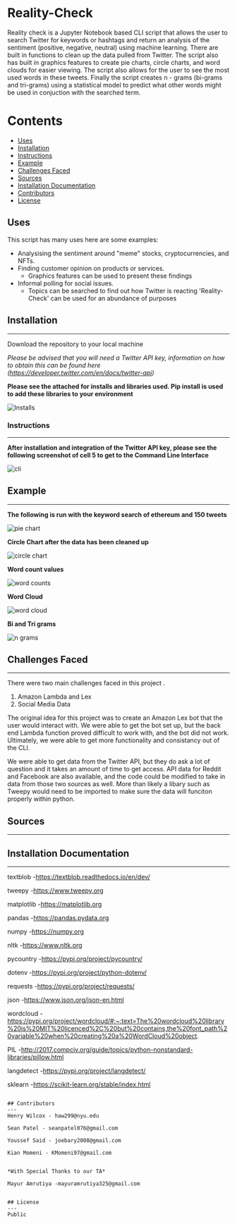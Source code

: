# Reality-Check 



Reality check is a Jupyter Notebook based CLI script that allows the user to search Twitter for keywords or hashtags and return an analysis of the sentiment (positive, negative, neutral) using machine learning. There are built in functions to clean up the data pulled from Twitter. The script also has built in graphics features to create pie charts, circle charts, and word clouds for easier viewing. The script also allows for the user to see the most used words in these tweets. Finally the script creates n - grams (bi-grams and tri-grams) using a statistical model to predict what other words might be used in conjuction with the searched term.

Contents
========

 * [Uses](#Uses)
 * [Installation](#installation)
 * [Instructions](#Instructions)
 * [Example](#Example)
 * [Challenges Faced](#challenges-faced)
 * [Sources](#sources)
 * [Installation Documentation](#installation-documentation)
 * [Contributors](#contributors)
 * [License](#license)

## Uses

This script has many uses here are some examples:

+ Analysising the sentiment around "meme" stocks, cryptocurrencies, and NFTs.
+ Finding customer opinion on products or services.
  + Graphics features can be used to present these findings   
+ Informal polling for social issues.
  + Topics can be searched to find out how Twitter is reacting 
'Reality-Check' can be used for an abundance of purposes

## Installation
---
Download the repository to your local machine

*Please be advised that you will need a Twitter API key, information on how to obtain this can be found here (https://developer.twitter.com/en/docs/twitter-api)*

**Please see the attached for installs and libraries used. Pip install is used to add these libraries to your environment**

![Installs](https://github.com/joebary/Project-two_Team-4/blob/e179c0d7974d8110efcdd5d9a6f0c514481cd9f7/Images/installs.png)


### Instructions
---
**After installation and integration of the Twitter API key, please see the following screenshot of cell 5 to get to the Command Line Interface**

![cli](https://github.com/joebary/Project-two_Team-4/blob/e179c0d7974d8110efcdd5d9a6f0c514481cd9f7/Images/cli%20cell.png)


## Example
---

**The following is run with the keyword search of ethereum and 150 tweets**

![pie chart](https://github.com/joebary/Project-two_Team-4/blob/e179c0d7974d8110efcdd5d9a6f0c514481cd9f7/Images/pie%20chart.png)


**Circle Chart after the data has been cleaned up** 

![circle chart](https://github.com/joebary/Project-two_Team-4/blob/e179c0d7974d8110efcdd5d9a6f0c514481cd9f7/Images/circl%20chart.png)


**Word count values**

![word counts](https://github.com/joebary/Project-two_Team-4/blob/e179c0d7974d8110efcdd5d9a6f0c514481cd9f7/Images/word%20counts.png)


**Word Cloud**

![word cloud](https://github.com/joebary/Project-two_Team-4/blob/e179c0d7974d8110efcdd5d9a6f0c514481cd9f7/Images/word%20cloud.png)


**Bi and Tri grams**

![n grams](https://github.com/joebary/Project-two_Team-4/blob/e179c0d7974d8110efcdd5d9a6f0c514481cd9f7/Images/n%20grams.png)

## Challenges Faced
---
There were two main challenges faced in this project .

1. Amazon Lambda and Lex
2. Social Media Data

The original idea for this project was to create an Amazon Lex bot that the user would interact with. We were able to get the bot set up, but the back end Lambda function proved difficult to work with, and the bot did not work. Ultimately, we were able to get more functionality and consistancy out of the CLI.


We were able to get data from the Twitter API, but they do ask a lot of question and it takes an amount of time to get access. API data for Reddit and Facebook are also available, and the code could be modified to take in data from those two sources as well. More than likely a libary such as Tweepy would need to be imported to make sure the data will funciton properly within python.




## Sources
---



## Installation Documentation
---
textblob -https://textblob.readthedocs.io/en/dev/

tweepy -https://www.tweepy.org

matplotlib -https://matplotlib.org

pandas -https://pandas.pydata.org

numpy -https://numpy.org

nltk -https://www.nltk.org

pycountry -https://pypi.org/project/pycountry/

dotenv -https://pypi.org/project/python-dotenv/

requests -https://pypi.org/project/requests/

json  -https://www.json.org/json-en.html

wordcloud -https://pypi.org/project/wordcloud/#:~:text=The%20wordcloud%20library%20is%20MIT%20licenced%2C%20but%20contains,the%20font_path%20variable%20when%20creating%20a%20WordCloud%20object.

PIL -http://2017.compciv.org/guide/topics/python-nonstandard-libraries/pillow.html

langdetect -https://pypi.org/project/langdetect/

sklearn -https://scikit-learn.org/stable/index.html

```

## Contributors
---
Henry Wilcox - haw299@nyu.edu

Sean Patel - seanpatel076@gmail.com

Youssef Said - joebary2008@gmail.com

Kian Momeni - KMomeni97@gmail.com


*With Special Thanks to our TA*

Mayur Amrutiya -mayuramrutiya325@gmail.com


## License
---
Public 
